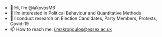 - 👋 Hi, I’m @iakovosM6
- 👀 I’m interested in Political Behaviour and Quantitative Methods
- 🌱 I conduct research on Election Candidates, Party Members, Protests, Covid-19
- 📫 How to reach me: i.makropoulos@essex.ac.uk

<!---
iakovosM6/iakovosM6 is a ✨ special ✨ repository because its `README.md` (this file) appears on your GitHub profile.
You can click the Preview link to take a look at your changes.
--->
